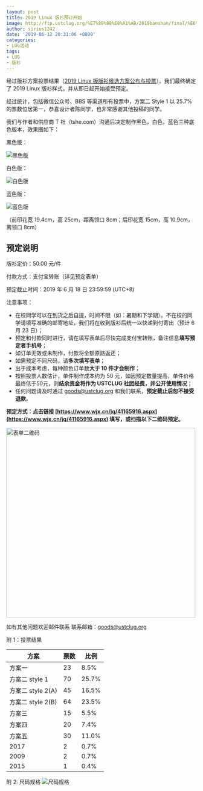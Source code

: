 ```yaml
---
layout: post
title: 2019 Linux 版衫预订开始
image: http://ftp.ustclug.org/%E7%89%88%E8%A1%AB/2019banshan/final/%E6%95%88%E6%9E%9C%E5%9B%BE2.png
author: sirius1242
date: '2019-06-12 20:31:06 +0800'
categories:
- LUG活动
tags:
- LUG
- 版衫
---
```

经过版衫方案投票结果（[2019 Linux 板版衫候选方案公布与投票](https://mp.weixin.qq.com/s?__biz=MzAxMzU3Nzc4NA==&mid=2648663355&idx=1&sn=b45458c08d75d7abf7f97b5fd9ff7458&chksm=838bbe6cb4fc377a64af6ba116bac028f9c5b4bf8535b356f77cd4e1101f641a4e450ea76754&scene=21#wechat_redirect)），我们最终确定了 2019 Linux 版衫样式，并从即日起开始接受预定。

经过统计，包括微信公众号、BBS 等渠道所有投票中，方案二 Style 1 以 25.7% 的票数位居第一，恭喜设计者陈同学，也非常感谢其他投稿的同学。

我们与作者和供应商 T 社（tshe.com）沟通后决定制作黑色，白色，蓝色三种底色版本，效果图如下：

黑色版：

![黑色版](http://ftp.ustclug.org/%E7%89%88%E8%A1%AB/2019banshan/final/black.JPG)

白色版：

![白色版](http://ftp.ustclug.org/%E7%89%88%E8%A1%AB/2019banshan/final/white.jpg)

蓝色版：

![蓝色版](http://ftp.ustclug.org/%E7%89%88%E8%A1%AB/2019banshan/final/blue.jpg)

（前印花宽 19.4cm，高 25cm，距离领口 8cm；后印花宽 15cm，高 10.9cm，离领口 8cm）

## 预定说明

版衫定价：50.00 元/件

付款方式：支付宝转账（详见预定表单）

预定截止时间：2019 年 6 月 18 日 23:59:59 (UTC+8)

注意事项：
- 在校同学可以在到货之后自提，时间不限（如：暑期和下学期）。不在校的同学请填写准确的邮寄地址，我们将在收到版衫后统一以快递到付寄出（预计 6 月 23 日）；
- 预定和付款同时进行，请在填写表单后尽快完成支付宝转账，备注信息**填写预定者手机号**；
- 如订单无效或未制作，付款将全额原路返还；
- 如需预定不同尺码，请**多次填写表单**；
- 出于成本考虑，每种颜色订单数**大于 10 件才会制作**；
- 按照投票人数估计，单件制作成本约为 50 元，如因预定数量提高，单件价格最终低于50元，则**结余资金将作为 USTCLUG 社团经费，并公开使用情况**；
- 任何问题请及时通过 goods@ustclug.org 和我们联系，**预定截止后恕不接受退款**。

**预定方式：点击链接 [https://www.wjx.cn/jq/41165916.aspx](https://www.wjx.cn/jq/41165916.aspx) 填写，或扫描以下二维码预定。**

<img src="http://ftp.ustclug.org/%E7%89%88%E8%A1%AB/2019banshan/final/book.jpg" width="500" alt="表单二维码"/>

如有其他问题欢迎邮件联系
联系邮箱：[goods@ustclug.org](goods@ustclug.org)

附 1：投票结果

|方案              | 票数| 比例  |   
|----------------|-----|------|
|方案一            | 23  | 8.5%  |
|方案二 style 1    | 70  | 25.7% |                                             
|方案二 style 2(A) | 45  | 16.5% |
|方案二 style 2(B) | 64  | 23.5% |
|方案三            | 15  | 5.5%  |
|方案四            | 20  | 7.4%  |
|方案五            | 30  | 11.0% |
|2017             | 2   | 0.7%  |
|2009             | 2   | 0.7%  |
|2015             | 1   | 0.4%  |

附 2: 尺码规格
![尺码规格](http://ftp.ustclug.org/%E7%89%88%E8%A1%AB/2019banshan/final/size.jpg)